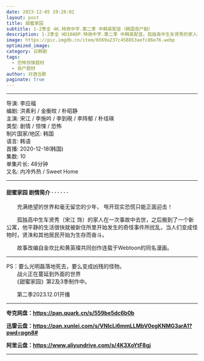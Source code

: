 ```yaml
---
date: 2023-12-05 19:28:02
layout: post
title: 甜蜜家园
subtitle: 1-2季全 4K.特效中字.第二季 中韩英配音（韩国丧尸剧）
description: 1-2季全 HD1080P.特效中字.第二季 中韩英配音。孤独高中生车贤秀的家人在一次事故中去世，之后搬到了一个新公寓，他平静的生活很快就被新住所里开始发生的奇怪事件所扰乱，当人们变成怪物时，贤洙和其他居民开始为生存而奋斗...
image: https://pic.imgdb.cn/item/6569a237c458853aefc86e76.webp
optimized_image: 
category: 日韩剧
tags:
  - 恐怖惊悚题材
  - 丧尸题材
author: 对酒当歌
paginate: true
---
```


---

导演: 李应福  
编剧: 洪素利 / 金衡旼 / 朴昭静  
主演: 宋江 / 李施吟 / 李到晛 / 李阵郁 / 朴珪瑛  
类型: 剧情 / 惊悚 / 恐怖  
制片国家/地区: 韩国  
语言: 韩语  
首播: 2020-12-18(韩国)  
集数: 10  
单集片长: 48分钟  
又名: 内冷外热 / Sweet Home  

---

#### 甜蜜家园 剧情简介 · · · · · ·

　　充满绝望的世界和毫无留恋的少年， 甩开现实恐慌只能正面迎击！

　　孤独高中生车贤秀（宋江 饰）的家人在一次事故中去世，之后搬到了一个新公寓，他平静的生活很快就被新住所里开始发生的奇怪事件所扰乱，当人们变成怪物时，贤洙和其他居民开始为生存而奋斗。

　　故事改编自金坎比和黄英璨共同创作连载于Webtoon的同名漫画。

---

PS：要么光明磊落地死去，要么变成凶残的怪物。  
　　战火正在蔓延到外面的世界  
　　《甜蜜家园》第2及3季制作中。  

　　第二季2023.12.01开播  

---

**夸克网盘：<https://pan.quark.cn/s/559be5dc6b0b>**

**迅雷云盘：<https://pan.xunlei.com/s/VNlcLi6mmLLMbV0egKNMG3arA1?pwd=pgn8#>**

**阿里云盘：<https://www.aliyundrive.com/s/4K3XoYtF8gj>**

---
